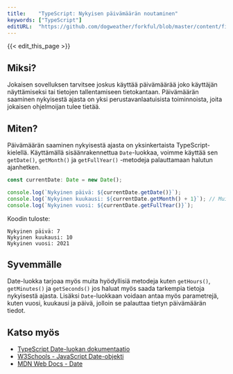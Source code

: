 ```yaml
---
title:    "TypeScript: Nykyisen päivämäärän noutaminen"
keywords: ["TypeScript"]
editURL:  "https://github.com/dogweather/forkful/blob/master/content/fi/typescript/getting-the-current-date.md"
---
```


{{< edit_this_page >}}

## Miksi?

Jokaisen sovelluksen tarvitsee joskus käyttää päivämäärää joko käyttäjän näyttämiseksi tai tietojen tallentamiseen tietokantaan. Päivämäärän saaminen nykyisestä ajasta on yksi perustavanlaatuisista toiminnoista, joita jokaisen ohjelmoijan tulee tietää.

## Miten?

Päivämäärän saaminen nykyisestä ajasta on yksinkertaista TypeScript-kielellä. Käyttämällä sisäänrakennettua `Date`-luokkaa, voimme käyttää sen `getDate()`, `getMonth()` ja `getFullYear()` -metodeja palauttamaan halutun ajanhetken.

```TypeScript
const currentDate: Date = new Date();

console.log(`Nykyinen päivä: ${currentDate.getDate()}`);
console.log(`Nykyinen kuukausi: ${currentDate.getMonth() + 1}`); // Muista lisätä yksi, koska kuukaudet alkavat nollasta
console.log(`Nykyinen vuosi: ${currentDate.getFullYear()}`);
```

Koodin tuloste:

```
Nykyinen päivä: 7
Nykyinen kuukausi: 10
Nykyinen vuosi: 2021
```

## Syvemmälle

Date-luokka tarjoaa myös muita hyödyllisiä metodeja kuten `getHours()`, `getMinutes()` ja `getSeconds()` jos haluat myös saada tarkempia tietoja nykyisestä ajasta. Lisäksi `Date`-luokkaan voidaan antaa myös parametrejä, kuten vuosi, kuukausi ja päivä, jolloin se palauttaa tietyn päivämäärän tiedot.

## Katso myös

- [TypeScript Date-luokan dokumentaatio](https://www.typescriptlang.org/docs/handbook/date-and-time.html)
- [W3Schools - JavaScript Date-objekti](https://www.w3schools.com/js/js_dates.asp)
- [MDN Web Docs - Date](https://developer.mozilla.org/en-US/docs/Web/JavaScript/Reference/Global_Objects/Date)